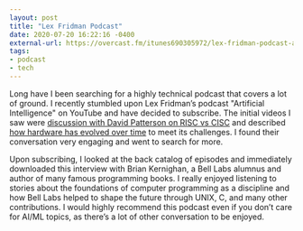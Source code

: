 ```yaml
---
layout: post
title: "Lex Fridman Podcast"
date: 2020-07-20 16:22:16 -0400
external-url: https://overcast.fm/itunes690305972/lex-fridman-podcast-artificial-intelligence-ai
tags:
- podcast
- tech
---
```


Long have I been searching for a highly technical podcast that covers a lot
of ground. I recently stumbled upon Lex Fridman’s podcast "Artificial
Intelligence" on YouTube and have decided to subscribe. The initial videos
I saw were
[discussion with David Patterson on RISC vs CISC](https://www.youtube.com/watch?v=NNgdcn4Ux1k&t=490s)
and described
[how hardware has evolved over time](https://www.youtube.com/watch?v=UHVPU2x3Rjk)
to meet its challenges.
I found their conversation very engaging and went to search for more.

Upon subscribing, I looked at the back catalog of episodes and immediately
downloaded this interview with Brian Kernighan, a Bell Labs alumnus and
author of many famous programming books. I really enjoyed listening to
stories about the foundations of computer programming as a discipline and
how Bell Labs helped to shape the future through UNIX, C, and many other
contributions. I would highly recommend this podcast even if you don’t care
for AI/ML topics, as there’s a lot of other conversation to be enjoyed.
